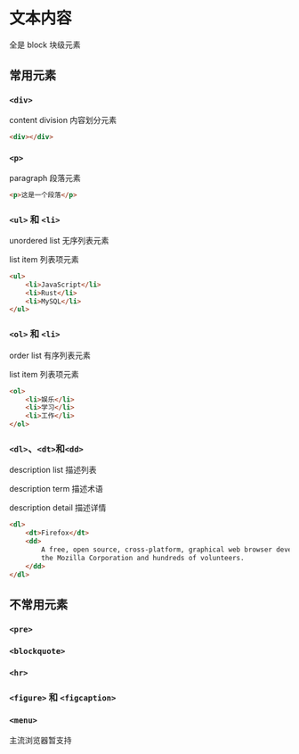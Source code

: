 # 文本内容

全是 block 块级元素

## 常用元素

### `<div>`

content division 内容划分元素

```html
<div></div>
```

### `<p>`

paragraph 段落元素

```html
<p>这是一个段落</p>
```

### `<ul>` 和 `<li>`

unordered list 无序列表元素

list item 列表项元素

```html
<ul>
    <li>JavaScript</li>
    <li>Rust</li>
    <li>MySQL</li>
</ul>
```

### `<ol>` 和 `<li>`

order list 有序列表元素

list item 列表项元素

```html
<ol>
    <li>娱乐</li>
    <li>学习</li>
    <li>工作</li>
</ol>
```

### `<dl>`、`<dt>`和`<dd>`

description list 描述列表

description term 描述术语

description detail 描述详情

```html
<dl>
    <dt>Firefox</dt>
    <dd>
        A free, open source, cross-platform, graphical web browser developed by
        the Mozilla Corporation and hundreds of volunteers.
    </dd>
</dl>
```

## 不常用元素

### `<pre>`

### `<blockquote>`

### `<hr>`

### `<figure>` 和 `<figcaption>`

### `<menu>`

主流浏览器暂支持
